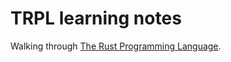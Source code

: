 # TRPL learning notes

Walking through [The Rust Programming Language](https://doc.rust-lang.org/book/title-page.html).
